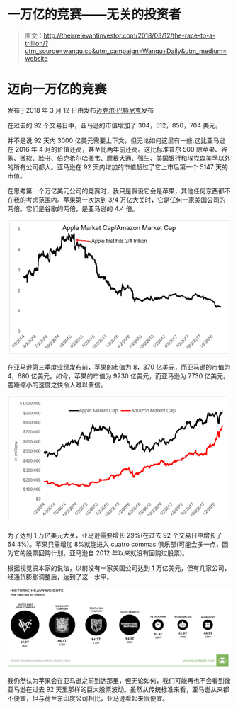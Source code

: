 # 一万亿的竞赛——无关的投资者

> 原文：<http://theirrelevantinvestor.com/2018/03/12/the-race-to-a-trillion/?utm_source=wanqu.co&utm_campaign=Wanqu+Daily&utm_medium=website>



# 迈向一万亿的竞赛

发布于<time class="updated" datetime="2018-03-12" pubdate="">2018 年 3 月 12 日</time>由发布[迈克尔·巴特尼克](https://theirrelevantinvestor.com/author/theirrelevantinvestor/ "Posts by Michael Batnick")发布





在过去的 92 个交易日中，亚马逊的市值增加了 304，512，850，704 美元。

并不是说 92 天内 3000 亿美元需要上下文，但无论如何这里有一些:这比亚马逊在 2016 年 4 月的价值还高，甚至比两年前还高。这比标准普尔 500 除苹果、谷歌、微软、脸书、伯克希尔哈撒韦、摩根大通、强生、美国银行和埃克森美孚以外的所有公司都大。亚马逊在 92 天内增加的市值超过了它上市后第一个 5147 天的市值。

在思考第一个万亿美元公司的竞赛时，我只是假设它会是苹果，其他任何东西都不在我的考虑范围内。苹果第一次达到 3/4 万亿大关时，它是任何一家美国公司的两倍。它们是谷歌的两倍，是亚马逊的 4.4 倍。

[![](img/2a50a5a500a555bb474d738fb9cc55a5.png)](http://theirrelevantinvestor.com/wp-content/uploads/2018/03/apple-amazon-1.png)

在亚马逊第三季度业绩发布前，苹果的市值为 8，370 亿美元，而亚马逊的市值为 4，680 亿美元。如今，苹果的市值为 9230 亿美元，而亚马逊为 7730 亿美元。差距缩小的速度之快令人难以置信。

[![](img/abb2906ae1f28d992d7edb0565278220.png)](http://theirrelevantinvestor.com/wp-content/uploads/2018/03/apple-amazon-2.png)

为了达到 1 万亿美元大关，亚马逊需要增长 29%(在过去 92 个交易日中增长了 64.4%)。苹果只需增加 8%就能进入 cuatro commas 俱乐部(可能会多一点，因为它的股票回购计划。亚马逊自 2012 年以来就没有回购过股票)。

根据视觉资本家的说法，以前没有一家美国公司达到 1 万亿美元，但有几家公司，经通货膨胀调整后，达到了这一水平。

[![](img/c04746355a821c69aaf01a31c15ad4b9.png)](http://theirrelevantinvestor.com/wp-content/uploads/2018/03/market-cap.png)

我仍然认为苹果会在亚马逊之前到达那里，但无论如何，我们可能再也不会看到像亚马逊在过去 92 天里那样的巨大股票波动。虽然从传统标准来看，亚马逊从来都不便宜，但与荷兰东印度公司相比，亚马逊看起来很便宜。

